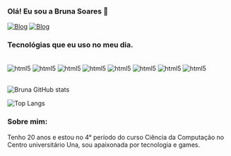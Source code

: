 ### Olá! Eu sou a Bruna Soares 👋

[![Blog](https://img.shields.io/badge/LinkedIn-0077B5?style=for-the-badge&logo=linkedin&logoColor=white)](www.linkedin.com/in/bruna-soares-a6a310249)
[![Blog](https://img.shields.io/badge/Instagram-E4405F?style=for-the-badge&logo=instagram&logoColor=whit)](https://img.shields.io/badge/Instagram-E4405F?style=for-the-badge&logo=instagram&logoColor=whit)


### Tecnológias que eu uso no meu dia.

<div style="display: inline_block"><br/>
<img align="center" alt="html5" src="https://img.shields.io/badge/HTML5-E34F26?style=for-the-badge&logo=html5&logoColor=white"/>
<img align="center" alt="html5" src="https://img.shields.io/badge/CSS3-1572B6?style=for-the-badge&logo=css3&logoColor=white"/>
<img align="center" alt="html5" src="https://img.shields.io/badge/JavaScript-F7DF1E?style=for-the-badge&logo=javascript&logoColor=black"/>
<img align="center" alt="html5" src="https://img.shields.io/badge/Java-ED8B00?style=for-the-badge&logo=openjdk&logoColor=white"/>
<img align="center" alt="html5" src=    https://img.shields.io/badge/React-20232A?style=for-the-badge&logo=react&logoColor=61DAFB>
<img align="center" alt="html5" src=https://img.shields.io/badge/MySQL-00000F?style=for-the-badge&logo=mysql&logoColor=white/>
<img align="center" alt="html5" src=    https://img.shields.io/badge/Angular-DD0031?style=for-the-badge&logo=angular&logoColor=white/>
<img align="center" alt="html5" src=    https://img.shields.io/badge/Flutter-02569B?style=for-the-badge&logo=flutter&logoColor=white>



</div><br/>

![Bruna GitHub stats](https://github-readme-stats.vercel.app/api?username=BrunaSoares12&show_icons=true&theme=radical)

![Top Langs](https://github-readme-stats.vercel.app/api/top-langs/?username=BrunaSoares12&layout=compact)

### Sobre mim:
Tenho 20 anos e estou no 4° período do curso Ciência da Computação no Centro universitário Una, sou apaixonada por tecnologia e games.
